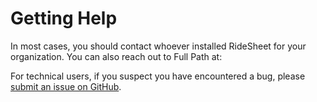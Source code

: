 # Getting Help

In most cases, you should contact whoever installed RideSheet for your organization. You can also reach out to Full Path at:

For technical users, if you suspect you have encountered a bug, please [submit an issue on GitHub](https://github.com/full-path/ridesheet/issues).